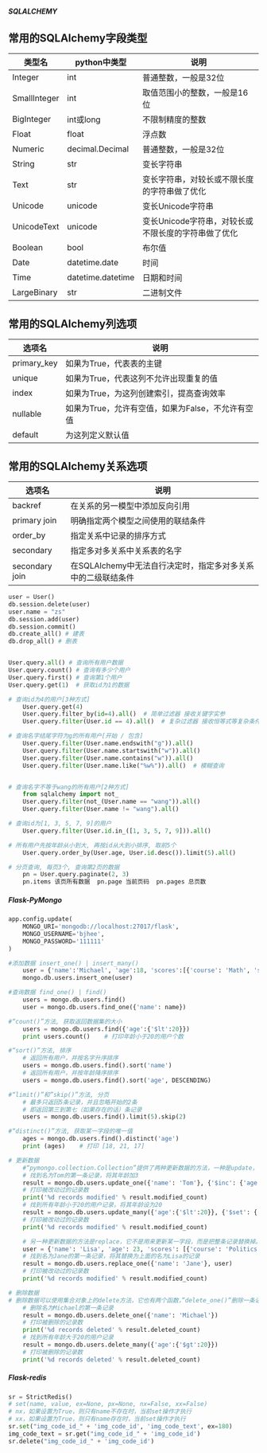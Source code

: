 ##### SQLALCHEMY
## 常用的SQLAlchemy字段类型

| 类型名       | python中类型      | 说明                                                |
| ------------ | ----------------- | --------------------------------------------------- |
| Integer      | int               | 普通整数，一般是32位                                |
| SmallInteger | int               | 取值范围小的整数，一般是16位                        |
| BigInteger   | int或long         | 不限制精度的整数                                    |
| Float        | float             | 浮点数                                              |
| Numeric      | decimal.Decimal   | 普通整数，一般是32位                                |
| String       | str               | 变长字符串                                          |
| Text         | str               | 变长字符串，对较长或不限长度的字符串做了优化        |
| Unicode      | unicode           | 变长Unicode字符串                                   |
| UnicodeText  | unicode           | 变长Unicode字符串，对较长或不限长度的字符串做了优化 |
| Boolean      | bool              | 布尔值                                              |
| Date         | datetime.date     | 时间                                                |
| Time         | datetime.datetime | 日期和时间                                          |
| LargeBinary  | str               | 二进制文件                                          |

## 常用的SQLAlchemy列选项

| 选项名      | 说明                                              |
| ----------- | ------------------------------------------------- |
| primary_key | 如果为True，代表表的主键                          |
| unique      | 如果为True，代表这列不允许出现重复的值            |
| index       | 如果为True，为这列创建索引，提高查询效率          |
| nullable    | 如果为True，允许有空值，如果为False，不允许有空值 |
| default     | 为这列定义默认值                                  |

## 常用的SQLAlchemy关系选项

| 选项名         | 说明                                                         |
| -------------- | ------------------------------------------------------------ |
| backref        | 在关系的另一模型中添加反向引用                               |
| primary join   | 明确指定两个模型之间使用的联结条件                           |
| order_by       | 指定关系中记录的排序方式                                     |
| secondary      | 指定多对多关系中关系表的名字                                 |
| secondary join | 在SQLAlchemy中无法自行决定时，指定多对多关系中的二级联结条件 |


~~~python
user = User()
db.session.delete(user)
user.name = "zs"
db.session.add(user)
db.session.commit()
db.create_all() # 建表
db.drop_all() # 删表


User.query.all() # 查询所有用户数据
User.query.count() # 查询有多少个用户
User.query.first() # 查询第1个用户
User.query.get(1)  # 获取id为1的数据

# 查询id为4的用户[3种方式]
    User.query.get(4)
    User.query.filter_by(id=4).all()  # 简单过滤器 接收关键字实参
    User.query.filter(User.id == 4).all()  # 复杂过滤器 接收恒等式等复杂条件

# 查询名字结尾字符为g的所有用户[开始 / 包含]
    User.query.filter(User.name.endswith("g")).all()
    User.query.filter(User.name.startswith("w")).all()
    User.query.filter(User.name.contains("w")).all()
    User.query.filter(User.name.like("%w%")).all()  # 模糊查询


# 查询名字不等于wang的所有用户[2种方式]
    from sqlalchemy import not_
    User.query.filter(not_(User.name == "wang")).all()
    User.query.filter(User.name != "wang").all()

# 查询id为[1, 3, 5, 7, 9]的用户
    User.query.filter(User.id.in_([1, 3, 5, 7, 9])).all()

# 所有用户先按年龄从小到大, 再按id从大到小排序, 取前5个
    User.query.order_by(User.age, User.id.desc()).limit(5).all()

# 分页查询, 每页3个, 查询第2页的数据
    pn = User.query.paginate(2, 3)
    pn.items 该页所有数据  pn.page 当前页码  pn.pages 总页数
~~~
##### Flask-PyMongo
~~~python
app.config.update(
    MONGO_URI='mongodb://localhost:27017/flask',
    MONGO_USERNAME='bjhee',
    MONGO_PASSWORD='111111'
)

#添加数据 insert_one() | insert_many()
    user = {'name':'Michael', 'age':18, 'scores':[{'course': 'Math', 'score': 76}]}
    mongo.db.users.insert_one(user)

#查询数据 find_one() | find()
    users = mongo.db.users.find()
    user = mongo.db.users.find_one({'name': name})

#“count()”方法, 获取返回数据集的大小
    users = mongo.db.users.find({'age':{'$lt':20}})
    print users.count()    # 打印年龄小于20的用户个数

#“sort()”方法, 排序
    # 返回所有用户，并按名字升序排序
    users = mongo.db.users.find().sort('name')
    # 返回所有用户，并按年龄降序排序
    users = mongo.db.users.find().sort('age', DESCENDING)

#“limit()”和”skip()”方法, 分页
    # 最多只返回5条记录，并且忽略开始的2条
    # 即返回第三到第七（如果存在的话）条记录
    users = mongo.db.users.find().limit(5).skip(2)

#“distinct()”方法, 获取某一字段的唯一值
    ages = mongo.db.users.find().distinct('age')
    print (ages)    # 打印 [18, 21, 17]

# 更新数据
    #“pymongo.collection.Collection”提供了两种更新数据的方法，一种是update，可以更新指定文档中某个字段的值，同关系型数据库中的update类似。update有两个函数，”update_one()”更新一条记录，”update_many()”更新多条记录：
    # 找到名为Tom的第一条记录，将其年龄加3
    result = mongo.db.users.update_one({'name': 'Tom'}, {'$inc': {'age': 3}})
    # 打印被改动过的记录数
    print('%d records modified' % result.modified_count)
    # 找到所有年龄小于20的用户记录，将其年龄设为20
    result = mongo.db.users.update_many({'age':{'$lt':20}}, {'$set': {'age': 20}})
    # 打印被改动过的记录数
    print('%d records modified' % result.modified_count)

    # 另一种更新数据的方法是replace，它不是用来更新某一字段，而是把整条记录替换掉。它就一个函数”replace_one()”：
    user = {'name': 'Lisa', 'age': 23, 'scores': [{'course': 'Politics', 'score': 95}]}
    # 找到名为Jane的第一条记录，将其替换为上面的名为Lisa的记录
    result = mongo.db.users.replace_one({'name': 'Jane'}, user)
    # 打印被改动过的记录数
    print('%d records modified' % result.modified_count)

# 删除数据
# 删除数据可以使用集合对象上的delete方法，它也有两个函数，”delete_one()”删除一条记录，”delete_many()”删除多条记录：
    # 删除名为Michael的第一条记录
    result = mongo.db.users.delete_one({'name': 'Michael'})
    # 打印被删除的记录数
    print('%d records deleted' % result.deleted_count)
    # 找到所有年龄大于20的用户记录
    result = mongo.db.users.delete_many({'age':{'$gt':20}})
    # 打印被删除的记录数
    print('%d records deleted' % result.deleted_count)
~~~
##### Flask-redis
~~~python
sr = StrictRedis()
# set(name, value, ex=None, px=None, nx=False, xx=False)
# nx，如果设置为True，则只有name不存在时，当前set操作才执行
# xx，如果设置为True，则只有name存在时，当前set操作才执行
sr.set("img_code_id_" + 'img_code_id', 'img_code_text', ex=180)
img_code_text = sr.get("img_code_id_" + 'img_code_id')
sr.delete("img_code_id_" + 'img_code_id')

~~~

